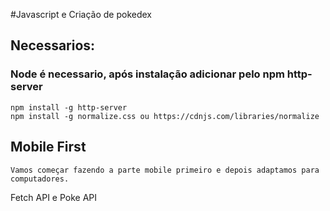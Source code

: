 #Javascript e Criação de pokedex

## Necessarios:

### Node é necessario, após instalação adicionar pelo npm http-server
    npm install -g http-server
    npm install -g normalize.css ou https://cdnjs.com/libraries/normalize

## Mobile First
    Vamos começar fazendo a parte mobile primeiro e depois adaptamos para computadores.

Fetch API e Poke API